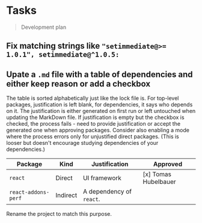 # Tasks

> Development plan

## Fix matching strings like `"setimmediate@>= 1.0.1", setimmediate@^1.0.5:`

## Upate a `.md` file with a table of dependencies and either keep reason or add a checkbox

The table is sorted alphabetically just like the lock file is.
For top-level packages, justification is left blank, for dependencies, it says who depends on it.
The justification is either generated on first run or left untouched when updating the MarkDown file.
If justification is empty but the checkbox is checked, the process fails - need to provide justification
or accept the generated one when approving packages.
Consider also enabling a mode where the process errors only for unjustified direct packages.
(This is looser but doesn't encourage studying dependencies of your dependencies.)

| Package             | Kind     | Justification            | Approved             |
|---------------------|----------|--------------------------|----------------------|
| `react`             | Direct   | UI framework             | [x] Tomas Hubelbauer |
| `react-addons-perf` | Indirect | A dependency of `react`. |                      |

Rename the project to match this purpose.
